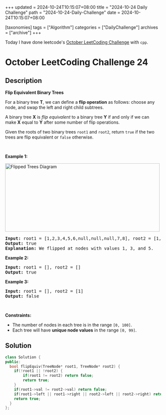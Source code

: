 +++
updated = 2024-10-24T10:15:07+08:00
title = "2024-10-24 Daily Challenge"
path = "2024-10-24-Daily-Challenge"
date = 2024-10-24T10:15:07+08:00

[taxonomies]
tags = ["Algorithm"]
categories = ["DailyChallenge"]
archives = ["archive"]
+++

Today I have done leetcode's [October LeetCoding Challenge](https://leetcode.com/problems/flip-equivalent-binary-trees/) with `cpp`.

<!-- more -->

# October LeetCoding Challenge 24

## Description

**Flip Equivalent Binary Trees**

<p>For a binary tree <strong>T</strong>, we can define a <strong>flip operation</strong> as follows: choose any node, and swap the left and right child subtrees.</p>

<p>A binary tree <strong>X</strong>&nbsp;is <em>flip equivalent</em> to a binary tree <strong>Y</strong> if and only if we can make <strong>X</strong> equal to <strong>Y</strong> after some number of flip operations.</p>

<p>Given the roots of two binary trees <code>root1</code> and <code>root2</code>, return <code>true</code> if the two trees are flip equivalent or <code>false</code> otherwise.</p>

<p>&nbsp;</p>
<p><strong class="example">Example 1:</strong></p>
<img alt="Flipped Trees Diagram" src="https://assets.leetcode.com/uploads/2018/11/29/tree_ex.png" style="width: 500px; height: 220px;" />
<pre>
<strong>Input:</strong> root1 = [1,2,3,4,5,6,null,null,null,7,8], root2 = [1,3,2,null,6,4,5,null,null,null,null,8,7]
<strong>Output:</strong> true
<strong>Explanation: </strong>We flipped at nodes with values 1, 3, and 5.
</pre>

<p><strong class="example">Example 2:</strong></p>

<pre>
<strong>Input:</strong> root1 = [], root2 = []
<strong>Output:</strong> true
</pre>

<p><strong class="example">Example 3:</strong></p>

<pre>
<strong>Input:</strong> root1 = [], root2 = [1]
<strong>Output:</strong> false
</pre>

<p>&nbsp;</p>
<p><strong>Constraints:</strong></p>

<ul>
	<li>The number of nodes in each tree is in the range <code>[0, 100]</code>.</li>
	<li>Each tree will have <strong>unique node values</strong> in the range <code>[0, 99]</code>.</li>
</ul>


## Solution

``` cpp
class Solution {
public:
  bool flipEquiv(TreeNode* root1, TreeNode* root2) {
    if(!root1 || !root2) {
        if(root1 != root2) return false;
        return true;
    }
    if(root1->val != root2->val) return false;
    if(root1->left || root1->right || root2->left || root2->right) return (flipEquiv(root1->left, root2->right) && flipEquiv(root1->right, root2->left)) || (flipEquiv(root1->left, root2->left) && flipEquiv(root1->right, root2->right));
    return true;
  }
};
```
